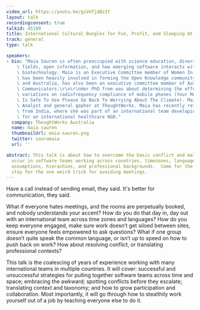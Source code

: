 ```yaml
---
video_url: https://youtu.be/giVeTjdQzIY
layout: talk
recordingconsent: true
talkid: 45199
title: International Cultural Bungles for Fun, Profit, and Sleeping At Night
track: general
type: talk

speakers:
- bio: "Maia Sauren is often preoccupied with science education, diversity in technical\
    \ fields, open information, and how emerging software interacts with science and\
    \ biotechnology. Maia is an Executive Committee member of Women In STEMM Australia,\
    \ has been heavily involved in forming the Open Knowledge community in Melbourne\
    \ and Australia, has also been an executive committee member of Australian Science\
    \ Communicators.\r\n\r\nHer PhD from was about determining the effect of anatomic\
    \ variations on radiofrequency compliance of mobile phones (Your Mobile Phone\
    \ Is Safe To Use Please Go Back To Worrying About The Climate). Maia is a Business\
    \ Analyst and general gopher at ThoughtWorks. Maia has recently returned to Australia\
    \ from India, where she was part of an international team developing digital tools\
    \ for an international healthcare NGO."
  company: ThoughtWorks Australia
  name: maia sauren
  thumbnailUrl: maia-sauren.png
  twitter: sauramaia
  url: ''

abstract: This talk is about how to overcome the basic conflict and malaise that naturally
  occur in software teams working across countries, timezones, languages, cultural
  assumptions, hierachies, and professional backgrounds.  Come for the war stories,
  stay for the one weird trick for avoiding meetings.
---
```

Have a call instead of sending email, they said. It's better for communication, they said.

What if everyone hates meetings, and the rooms are perpetually booked, and nobody understands your accent? How do you do that day in, day out with an international team across time zones and languages? How do you keep everyone engaged, make sure work doesn’t get siloed between sites, ensure everyone feels empowered to ask questions? What if one group doesn’t quite speak the common language, or isn’t up to speed on how to push back on work?  How about resolving conflict, or translating professional contexts?

This talk is the coalescing of years of experience working with many international teams in multiple countries. It will cover: successful and unsuccessful strategies for pulling together software teams across time and space; embracing the awkward; spotting conflicts before they escalate; translating context and taxonomy; and how to grow participation and collaboration. Most importantly, it will go through how to stealthily work yourself out of a job by teaching everyone else to do it. 


